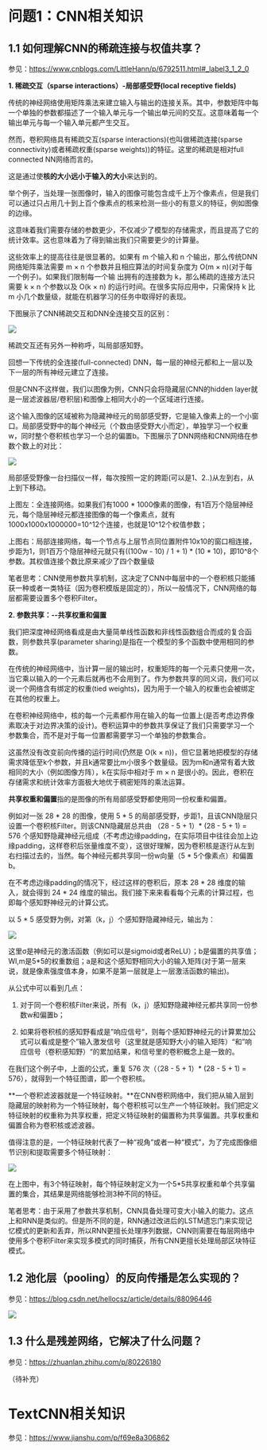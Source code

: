 # 问题1：CNN相关知识

## 1.1 如何理解CNN的稀疏连接与权值共享？

参见：https://www.cnblogs.com/LittleHann/p/6792511.html#_label3_1_2_0

**1. 稀疏交互（sparse interactions）-局部感受野(local receptive fields)**

传统的神经网络使用矩阵乘法来建立输入与输出的连接关系。其中，参数矩阵中每一个单独的参数都描述了一个输入单元与一个输出单元间的交互。这意味着每一个输出单元与每一个输入单元都产生交互。

然而，卷积网络具有稀疏交互(sparse interactions)(也叫做稀疏连接(sparse connectivity)或者稀疏权重(sparse weights))的特征。这里的稀疏是相对full connected NN网络而言的。

这是通过使**核的大小远小于输入的大小**来达到的。

举个例子，当处理一张图像时，输入的图像可能包含成千上万个像素点，但是我们可以通过只占用几十到上百个像素点的核来检测一些小的有意义的特征，例如图像的边缘。

这意味着我们需要存储的参数更少，不仅减少了模型的存储需求，而且提高了它的统计效率。这也意味着为了得到输出我们只需要更少的计算量。

这些效率上的提高往往是很显著的。如果有 m 个输入和 n 个输出，那么传统DNN网络矩阵乘法需要 m × n 个参数并且相应算法的时间复杂度为 O(m × n)(对于每一个例子)。如果我们限制每一个输 出拥有的连接数为 k，那么稀疏的连接方法只需要 k × n 个参数以及 O(k × n) 的运行时间。在很多实际应用中，只需保持 k 比 m 小几个数量级，就能在机器学习的任务中取得好的表现。

下图展示了CNN稀疏交互和DNN全连接交互的区别：

![](https://raw.githubusercontent.com/anxiang1836/FigureBed/master/img/20200130165831.png)

稀疏交互还有另外一种称呼，叫局部感知野。

回想一下传统的全连接(full-connected) DNN，每一层的神经元都和上一层以及下一层的所有神经元建立了连接。

但是CNN不这样做，我们以图像为例，CNN只会将隐藏层(CNN的hidden layer就是一层滤波器层/卷积层)和图像上相同大小的一个区域进行连接。

这个输入图像的区域被称为隐藏神经元的局部感受野，它是输入像素上的一个小窗口。局部感受野中的每个神经元（个数由感受野大小而定），单独学习一个权重w，同时整个卷积核也学习一个总的偏置b。下图展示了DNN网络和CNN网络在参数个数上的对比：

![](https://raw.githubusercontent.com/anxiang1836/FigureBed/master/img/20200130165901.png)

局部感受野像一台扫描仪一样，每次按照一定的跨距(可以是1、2..)从左到右，从上到下移动。

上图左：全连接网络。如果我们有1000 * 1000像素的图像，有1百万个隐层神经元，每个隐层神经元都连接图像的每一个像素点，就有1000x1000x1000000=10^12个连接，也就是10^12个权值参数；

上图右：局部连接网络，每一个节点与上层节点同位置附件10x10的窗口相连接，步距为1，则1百万个隐层神经元就只有((100w - 10) / 1 + 1) * (10 * 10)，即10^8个参数。其权值连接个数比原来减少了四个数量级

笔者思考：CNN使用参数共享机制，这决定了CNN中每层中的一个卷积核只能捕获一种或者一类特征（因为卷积模版是固定的），所以一般情况下，CNN网络的每层都需要设置多个卷积Filter。

**2. 参数共享：--共享权重和偏置**

我们把深度神经网络看成是由大量简单线性函数和非线性函数组合而成的复合函数，则参数共享(parameter sharing)是指在一个模型的多个函数中使用相同的参数。

在传统的神经网络中，当计算一层的输出时，权重矩阵的每一个元素只使用一次，当它乘以输入的一个元素后就再也不会用到了。作为参数共享的同义词，我们可以说一个网络含有绑定的权重(tied weights)，因为用于一个输入的权重也会被绑定在其他的权重上。

在卷积神经网络中，核的每一个元素都作用在输入的每一位置上(是否考虑边界像素取决于对边界决策的设计)。卷积运算中的参数共享保证了我们只需要学习一个参数集合，而不是对于每一位置都需要学习一个单独的参数集合。

这虽然没有改变前向传播的运行时间(仍然是 O(k × n))，但它显著地把模型的存储需求降低至k个参数，并且k通常要比m小很多个数量级。因为m和n通常有着大致相同的大小（例如图像方阵），k在实际中相对于 m × n 是很小的。因此，卷积在存储需求和统计效率方面极大地优于稠密矩阵的乘法运算。

**共享权重和偏置**指的是图像的所有局部感受野都使用同一份权重和偏置。

例如对一张 28 * 28 的图像，使用 5 * 5 的局部感受野，步距1，且该CNN隐层只设置一个卷积核Filter。则该CNN隐藏层总共由 （28 - 5 + 1）* (28 - 5 + 1) = 576 个感知野隐藏神经元组成（不考虑边缘padding，在实际项目中往往会加上边缘padding，这样卷积后张量维度不变），这很好理解，因为卷积核是逐行从左到右扫描过去的，当然。每个神经元都共享同一份w向量（5 * 5个像素点）和偏置b。

在不考虑边缘padding的情况下，经过这样的卷积后，原本 28 * 28 维度的输入，就会得到 24 * 24 维度的输出。我们接下来来看看每个元素的计算过程，也即每个感知野神经元的计算公式。

以 5 * 5 感受野为例，对第（k，j）个感知野隐藏神经元，输出为：

![](https://raw.githubusercontent.com/anxiang1836/FigureBed/master/img/20200130165958.png)

这里σ是神经元的激活函数（例如可以是sigmoid或者ReLU）；b是偏置的共享值；Wl,m是5*5的权重数组；a是和这个感知野相同大小的输入矩阵(对于第一层来说，就是像素强度值本身，如果不是第一层就是上一层激活函数的输出)。

从公式中可以看到几点：

1. 对于同一个卷积核Filter来说，所有（k，j）感知野隐藏神经元都共享同一份参数w和偏置b；

2. 如果将卷积核的感知野看成是”响应信号“，则每个感知野神经元的计算累加公式可以看成是整个”输入激发信号（这里就是感知野大小的输入矩阵）“和”响应信号（卷积感知野）“的累加结果，和信号里的卷积概念上是一致的。

在我们这个例子中，上面的公式，重复 576 次（（28 - 5 + 1）* (28 - 5 + 1) = 576），就得到一个特征图谱，即一个卷积核。

**一个卷积滤波器就是一个特征映射。**在CNN卷积网络中，我们把从输入层到隐藏层的映射称为一个特征映射，每个卷积核可以生产一个特征映射。我们把定义特征映射的权重称为共享权重，把定义特征映射的偏置称为共享偏置。共享权重和偏置合称为卷积核或滤波器。

值得注意的是，一个特征映射代表了一种“视角”或者一种“模式”，为了完成图像细节识别和提取需要多个特征映射：

![](https://raw.githubusercontent.com/anxiang1836/FigureBed/master/img/20200130170244.png)

在上图中，有3个特征映射，每个特征映射定义为一个5*5共享权重和单个共享偏置的集合，其结果是网络能够检测3种不同的特征。

笔者思考：由于采用了参数共享机制，CNN具备处理可变大小输入的能力。这点上和RNN是类似的。但是所不同的是，RNN通过改进后的LSTM遗忘门来实现记忆模式的更新和丢弃，所以RNN更擅长处理序列数据，CNN则需要在每层网络中使用多个卷积Filter来实现多模式的同时捕获，所有CNN更擅长处理局部区块特征模式。

## 1.2 池化层（pooling）的反向传播是怎么实现的？

参见：https://blog.csdn.net/hellocsz/article/details/88096446

![](https://raw.githubusercontent.com/anxiang1836/FigureBed/master/img/20200130170358.png)

## 1.3 什么是残差网络，它解决了什么问题？

参见：https://zhuanlan.zhihu.com/p/80226180

（待补充）

# TextCNN相关知识

参见：https://www.jianshu.com/p/f69e8a306862